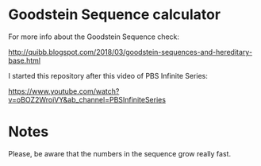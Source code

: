 # Goodstein Sequence calculator
For more info about the Goodstein Sequence check:

http://quibb.blogspot.com/2018/03/goodstein-sequences-and-hereditary-base.html

I started this repository after this video of PBS Infinite Series:

https://www.youtube.com/watch?v=oBOZ2WroiVY&ab_channel=PBSInfiniteSeries

# Notes
Please, be aware that the numbers in the sequence grow really fast.

